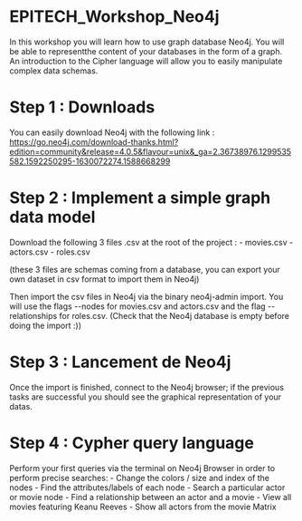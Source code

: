 # EPITECH_Workshop_Neo4j

In this workshop you will learn how to use graph database Neo4j. You will be able to representthe content of your databases in the form of a graph.
An introduction to the Cipher language will allow you to easily manipulate complex data schemas.

# Step 1 : Downloads

You can easily download Neo4j with the following link : https://go.neo4j.com/download-thanks.html?edition=community&release=4.0.5&flavour=unix&_ga=2.36738976.1299535582.1592250295-1630072274.1588668299

# Step 2 : Implement a simple graph data model

Download the following 3 files .csv at the root of the project :
    - movies.csv
    - actors.csv
    - roles.csv
    
(these 3 files are schemas coming from a database, you can export your own dataset in csv format to import them in Neo4j)

Then import the csv files in Neo4j via the binary neo4j-admin import.
You will use the flags --nodes for movies.csv and actors.csv and the flag --relationships for roles.csv.
(Check that the Neo4j database is empty before doing the import :))

# Step 3 : Lancement de Neo4j

Once the import is finished, connect to the Neo4j browser; if the previous tasks are successful you should see the graphical representation of your datas.

# Step 4 : Cypher query language

Perform your first queries via the terminal on Neo4j Browser in order to perform precise searches: 
    - Change the colors / size and index of the nodes
    - Find the attributes/labels of each node
    - Search a particular actor or movie node
    - Find a relationship between an actor and a movie
    - View all movies featuring Keanu Reeves
    - Show all actors from the movie Matrix
 

